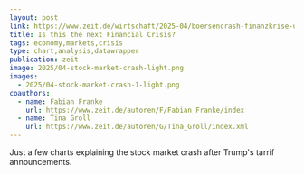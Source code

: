 ```yaml
---
layout: post
link: https://www.zeit.de/wirtschaft/2025-04/boersencrash-finanzkrise-us-zoelle-folgen-aktien
title: Is this the next Financial Crisis?
tags: economy,markets,crisis
type: chart,analysis,datawrapper
publication: zeit
image: 2025/04-stock-market-crash-light.png
images:
  - 2025/04-stock-market-crash-1-light.png
coauthors:
  - name: Fabian Franke
    url: https://www.zeit.de/autoren/F/Fabian_Franke/index
  - name: Tina Groll
    url: https://www.zeit.de/autoren/G/Tina_Groll/index.xml 
---
```


Just a few charts explaining the stock market crash after Trump's tarrif announcements.